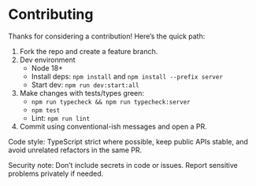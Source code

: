 # Contributing

Thanks for considering a contribution! Here’s the quick path:

1. Fork the repo and create a feature branch.
2. Dev environment
   - Node 18+
   - Install deps: `npm install` and `npm install --prefix server`
   - Start dev: `npm run dev:start:all`
3. Make changes with tests/types green:
   - `npm run typecheck && npm run typecheck:server`
   - `npm test`
   - Lint: `npm run lint`
4. Commit using conventional-ish messages and open a PR.

Code style: TypeScript strict where possible, keep public APIs stable, and avoid unrelated refactors in the same PR.

Security note: Don’t include secrets in code or issues. Report sensitive problems privately if needed.
